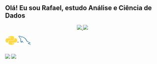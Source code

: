 ## Olá! Eu sou Rafael, estudo Análise e Ciência de Dados
<div align="center">
  <a href="https://github.com/RafaelEliaas">
  <img height="180em" src="https://github-readme-stats.vercel.app/api?username=RafaelEliaas&show_icons=true&theme=merko&include_all_commits=true&count_private=true"/>
  <img height="180em" src="https://github-readme-stats.vercel.app/api/top-langs/?username=RafaelEliaas&layout=compact&langs_count=7&theme=merko"/>
</div>
<div style="display: inline_block"><br>
  <img align="center" alt="Rafael-py" height="30" width="40" src="https://raw.githubusercontent.com/devicons/devicon/master/icons/python/python-plain.svg">
  <img align="center" alt="Rafael-mysql" height="30" width="40" src="https://raw.githubusercontent.com/devicons/devicon/master/icons/mysql/mysql-original.svg">
</div>
  
  ##
 
<div> 
  <a href="https://www.instagram.com/rafautsu22/" target="_blank"><img src="https://img.shields.io/badge/-Instagram-%23E4405F?style=for-the-badge&logo=instagram&logoColor=white" target="_blank"></a>
  <a href = "mailto:rafaelelias42@gmail.com"><img src="https://img.shields.io/badge/-Gmail-%23333?style=for-the-badge&logo=gmail&logoColor=white" target="_blank"></a>
  <a [linkedin]:www.linkedin.com/in/rafael-utsunomiya-elias-4565332b2 </a>

